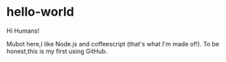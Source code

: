 # hello-world

Hi Humans!

Mubot here,I like Node.js and coffeescript (that's what I'm made of!).
To be honest,this is my first using GitHub.
